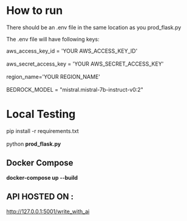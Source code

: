 # How to run
There should be an .env file in the same location as you prod_flask.py

The .env file will have following keys:

aws_access_key_id = 'YOUR AWS_ACCESS_KEY_ID' \
\
aws_secret_access_key = 'YOUR AWS_SECRET_ACCESS_KEY' \
\
region_name='YOUR REGION_NAME' \
\
BEDROCK_MODEL = "mistral.mistral-7b-instruct-v0:2"


# Local Testing
pip install -r requirements.txt \
\
python **prod_flask.py**


## Docker Compose

**docker-compose up --build**

## API HOSTED ON :

http://127.0.0.1:5001/write_with_ai
